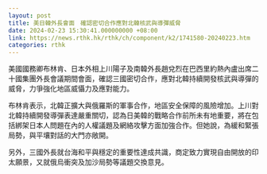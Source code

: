 ```yaml
---
layout: post
title: 美日韓外長會面　確認密切合作應對北韓核武與導彈威脅
date: 2024-02-23 15:30:41.000000000 +08:00
link: https://news.rthk.hk/rthk/ch/component/k2/1741580-20240223.htm
categories: rthk
---
```


美國國務卿布林肯、日本外相上川陽子及南韓外長趙兌烈在巴西里約熱內盧出席二十國集團外長會議期間會面，確認三國密切合作，應對北韓持續開發核武與導彈的威脅，力爭強化地區威懾力及應對能力。

布林肯表示，北韓正擴大與俄羅斯的軍事合作，地區安全保障的風險增加。上川對北韓持續開發導彈表達嚴重關切，認為日美韓的戰略合作前所未有地重要，將在包括綁架日本人問題在內的人權議題及網絡攻擊方面加強合作。但她說，為緩和緊張局勢，與平壤對話的大門亦敞開。

另外，三國外長就台海和平與穩定的重要性達成共識，商定致力實現自由開放的印太願景，又就俄烏衝突及加沙局勢等議題交換意見。
